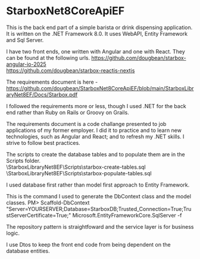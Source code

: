 # StarboxNet8CoreApiEF

This is the back end part of a simple barista or drink dispensing application. It is written on the .NET Framework 8.0. It uses WebAPI, Entity Framework and Sql Server.

I have two front ends, one written with Angular and one with React. They can be found at the following urls.
https://github.com/dougbean/starbox-angular-io-2025 <br>
https://github.com/dougbean/starbox-reactjs-nextjs

The requirements document is here - https://github.com/dougbean/StarboxNet8CoreApiEF/blob/main/StarboxLibraryNet8EF/Docs/Starbox.pdf

I followed the requirements more or less, though I used .NET for the back end rather than Ruby on Rails or Groovy on Grails.

The requirements document is a code challange presented to job applications of my former employer. I did it to practice and to learn new technologies, such as Angular and React; and to refresh my .NET skills. I strive to follow best practices.

The scripts to create the database tables and to populate them are in the Scripts folder. <br>
\StarboxLibraryNet8EF\Scripts\starbox-create-tables.sql <br>
\StarboxLibraryNet8EF\Scripts\starbox-populate-tables.sql

I used database first rather than model first approach to Entity Framework.

This is the command I used to generate the DbContext class and the model classes. PM> Scaffold-DbContext "Server=YOURSERVER;Database=StarboxDB;Trusted_Connection=True;TrustServerCertificate=True;" Microsoft.EntityFrameworkCore.SqlServer -f

The repository pattern is straightfoward and the service layer is for business logic.

I use Dtos to keep the front end code from being dependent on the database entities.
